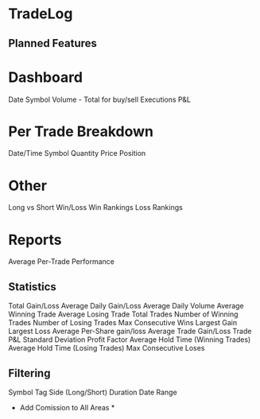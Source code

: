 # TradeLog

## Planned Features

# Dashboard
Date
Symbol
Volume - Total for buy/sell
Executions
P&L

# Per Trade Breakdown
Date/Time
Symbol
Quantity
Price
Position



# Other
Long vs Short
Win/Loss
Win Rankings
Loss Rankings


# Reports
Average Per-Trade Performance

## Statistics
Total Gain/Loss
Average Daily Gain/Loss
Average Daily Volume
Average Winning Trade
Average Losing Trade
Total Trades
Number of Winning Trades
Number of Losing Trades
Max Consecutive Wins
Largest Gain
Largest Loss
Average Per-Share gain/loss
Average Trade Gain/Loss
Trade P&L Standard Deviation
Profit Factor
Average Hold Time (Winning Trades)
Average Hold Time (Losing Trades)
Max Consecutive Loses

## Filtering
Symbol
Tag
Side (Long/Short)
Duration
Date Range

* Add Comission to All Areas *

